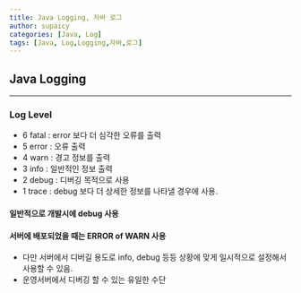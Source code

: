 ```yaml
---
title: Java Logging, 자바 로그
author: supaicy
categories: [Java, Log]
tags: [Java, Log,Logging,자바,로그]
---
```


## Java Logging
---
### Log Level
- 6 fatal : error 보다 더 심각한 오류를 출력 
- 5 error : 오류 출력 
- 4 warn : 경고 정보를 출력 
- 3 info : 일반적인 정보 출력 
- 2 debug : 디버깅 목적으로 사용 
- 1 trace : debug 보다 더 상세한 정보를 나타낼 경우에 사용.

#### 일반적으로 개발시에 debug 사용
#### 서버에 배포되었을 때는 ERROR of WARN 사용
- 다만 서버에서 디버길 용도로 info, debug 등등 상황에 맞게 일시적으로 설정해서 사용할 수 있음.
- 운영서버에서 디버깅 할 수 있는 유일한 수단
